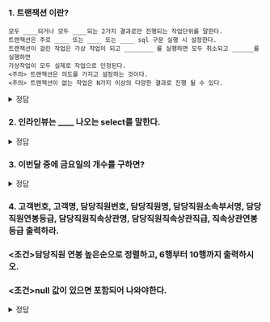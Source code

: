 ### 1. 트랜잭션 이란?
	모두 ____되거나 모두 ____되는 2가지 결과로만 진행되는 작업단위를 말한다.
	트랜잭션은 주로 ____ 또는 ____ 또는 ____ sql 구문 실행 시 설정한다.
	트랜잭션이 걸린 작업은 가상 작업이 되고 ________ 를 실행하면 모두 취소되고 ______를 실행하면
	가상작업이 모두 실제로 작업으로 인정된다.
	<주의> 트랜잭션은 의도를 가지고 설정하는 것이다.
	<주의> 트랜잭션이 없는 작업은 N가지 이상의 다양한 결과로 진행 될 수 있다.

<details>
<summary>정답</summary>
<div markdown="1">    
  
  ###  정답 : 취소, 완료, 입력, 수정, 삭제, rollback, commit
  
</div>
</details>

### 2. 인라인뷰는 ____ 나오는 select를 말한다.
 
<details>
<summary>정답</summary>
<div markdown="1">    
  
 ### 정답 : from
  
</div>
</details>

### 3. 이번달 중에 금요일의 개수를 구하면?

<details>
<summary>정답</summary>
<div markdown="1">    

  ![KakaoTalk_20210628_211512358](https://user-images.githubusercontent.com/84062280/123634896-f5a54180-d855-11eb-9f1f-3c23cd76ec72.png)
  <details>
<summary>쿼리 정답</summary>
<div markdown="1">    
  
  ```sql
select
	count(*) "금요일의 개수"
from
    (select
        to_date(to_char(sysdate,'yyyy-mm')||'-01','yyyy-mm-dd')+RNUM-1 "XDAY"
    from
        (select 
            rownum RNUM 
        from 
            employee 
            union 
            (select rownum+20 from employee)
        )
    where 
        RNUM <= to_number(to_char(last_day(sysdate),'dd'))) d
where
	to_char( d.xday, 'dy', 'nls_date_language = korean')='금'
	and XDAY<=last_day(sysdate)
```
  </div>
</details>
  
</div>
</details>

### 4. 고객번호, 고객명, 담당직원번호, 담당직원명, 담당직원소속부서명, 담당직원연봉등급, 담당직원직속상관명, 담당직원직속상관직급, 직속상관연봉등급 출력하라. 
### <조건>담당직원 연봉 높은순으로 정렬하고, 6행부터 10행까지 출력하시오. 
### <조건>null 값이 있으면 포함되어 나와야한다.
<details>
<summary>정답</summary>
<div markdown="1">    

  ![KakaoTalk_20210628_215207902](https://user-images.githubusercontent.com/84062280/123639983-ac57f080-d85b-11eb-8e1b-517ea68e0e35.png)

  <details>
<summary>쿼리 정답</summary>
<div markdown="1">    
  
  ```sql
select
		c.cus_no       "고객번호"
		,c.cus_name      "고객명"
		,(select e.emp_no from employee e where e.emp_no = c.emp_no)      "담당직원번호"
		,(select e.emp_name from employee e where e.emp_no = c.emp_no)      "담당직원명"
		,(select d.dep_name from employee e, dept d where e.emp_no = c.emp_no and d.dep_no = e.dep_no)         "담당직원소속부서명"
		,(select s.sal_grade_no from employee e, salary_grade s where e.emp_no = c.emp_no and e.salary between s.min_salary and s.max_salary)   "담당직원연봉등급"
		,(select e1.emp_name from employee e, employee e1 where e.emp_no = c.emp_no and e.mgr_emp_no = e1.emp_no)     "담당직원직속상관명"
		,(select d.dep_name from employee e, employee e1, dept d where e.emp_no = c.emp_no and e.mgr_emp_no = e1.emp_no and e1.dep_no = d.dep_no)      "담당직원직속상관직급"
		,(select s.sal_grade_no from employee e, employee e1, salary_grade s where e.emp_no = c.emp_no and e.mgr_emp_no = e1.emp_no and e1.salary between s.min_salary and s.max_salary)   "직속상관연봉등급"
from
		(select rownum RNUM, c1.* from customer c1, employee e where e.emp_no(+) = c1.emp_no order by e.salary) c
where
    RNUM between 6 and 10

```
  </div>
</details>
  
</div>
</details>
